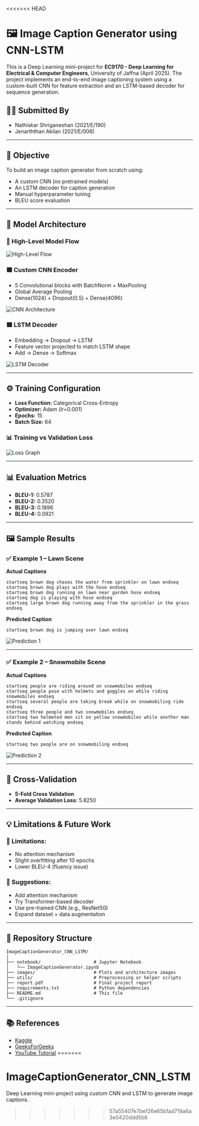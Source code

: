 <<<<<<< HEAD
# 🖼️ Image Caption Generator using CNN-LSTM

This is a Deep Learning mini-project for **EC9170 - Deep Learning for Electrical & Computer Engineers**, University of Jaffna (April 2025). The project implements an end-to-end image captioning system using a custom-built CNN for feature extraction and an LSTM-based decoder for sequence generation.

## 👨‍🎓 Submitted By

* Nathiskar Shriganeshan (2021/E/190)
* Jenarththan Akilan (2021/E/006)

---

## 🎯 Objective

To build an image caption generator from scratch using:

* A custom CNN (no pretrained models)
* An LSTM decoder for caption generation
* Manual hyperparameter tuning
* BLEU score evaluation

---

## 🧠 Model Architecture

### 🔷 High-Level Model Flow

![High-Level Flow](images/architecture_high_level.png)

### 🟩 Custom CNN Encoder

* 5 Convolutional blocks with BatchNorm + MaxPooling
* Global Average Pooling
* Dense(1024) + Dropout(0.5) + Dense(4096)

![CNN Architecture](images/custom_cnn.png)

### 🟥 LSTM Decoder

* Embedding → Dropout → LSTM
* Feature vector projected to match LSTM shape
* Add → Dense → Softmax

![LSTM Decoder](images/lstm_decoder.png)

---

## ⚙️ Training Configuration

* **Loss Function:** Categorical Cross-Entropy
* **Optimizer:** Adam (lr=0.001)
* **Epochs:** 15
* **Batch Size:** 64

### 📊 Training vs Validation Loss

![Loss Graph](images/loss_plot.png)

---

## 📊 Evaluation Metrics

* **BLEU-1:** 0.5787
* **BLEU-2:** 0.3520
* **BLEU-3:** 0.1896
* **BLEU-4:** 0.0921

---

## 🖼️ Sample Results

### ✅ Example 1 – Lawn Scene

**Actual Captions**

```
startseq brown dog chases the water from sprinkler on lawn endseq  
startseq brown dog plays with the hose endseq  
startseq brown dog running on lawn near garden hose endseq  
startseq dog is playing with hose endseq  
startseq large brown dog running away from the sprinkler in the grass endseq  
```

**Predicted Caption**

```
startseq brown dog is jumping over lawn endseq
```

![Prediction 1](images/sample_result1.png)

---

### ✅ Example 2 – Snowmobile Scene

**Actual Captions**

```
startseq people are riding around on snowmobiles endseq  
startseq people pose with helmets and goggles on while riding snowmobiles endseq  
startseq several people are taking break while on snowmobiling ride endseq  
startseq three people and two snowmobiles endseq  
startseq two helmeted men sit on yellow snowmobiles while another man stands behind watching endseq  
```

**Predicted Caption**

```
startseq two people are on snowmobiling endseq
```

![Prediction 2](images/sample_result2.png)

---

## 🧪 Cross-Validation

* **5-Fold Cross Validation**
* **Average Validation Loss:** 5.8250

---

## 💡 Limitations & Future Work

### 🔻 Limitations:

* No attention mechanism
* Slight overfitting after 10 epochs
* Lower BLEU-4 (fluency issue)

### 🔺 Suggestions:

* Add attention mechanism
* Try Transformer-based decoder
* Use pre-trained CNN (e.g., ResNet50)
* Expand dataset + data augmentation

---

## 📁 Repository Structure

```
ImageCaptionGenerator_CNN_LSTM/
│
├── notebook/                    # Jupyter Notebook
│   └── ImageCaptionGenerator.ipynb
├── images/                      # Plots and architecture images
├── utils/                       # Preprocessing or helper scripts
├── report.pdf                   # Final project report
├── requirements.txt             # Python dependencies
├── README.md                    # This file
└── .gitignore
```

---

## 📚 References

* [Kaggle](https://www.kaggle.com/)
* [GeeksForGeeks](https://www.geeksforgeeks.org/)
* [YouTube Tutorial](https://youtu.be/3H1x8SDYgvQ?si=1ERw_4PIOV-8UY3c)
=======
# ImageCaptionGenerator_CNN_LSTM
Deep Learning mini-project using custom CNN and LSTM to generate image captions.
>>>>>>> 57a55407e7bef26e65b1ad719a6a3e0420ddd5b6
